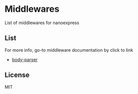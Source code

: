 # Middlewares

List of middlewares for nanoexpress

## List

For more info, go-to middleware documentation by click to link

- [body-parser](https://github.com/nanoexpress/middlewares/tree/master/body-parser)

## License

MIT
